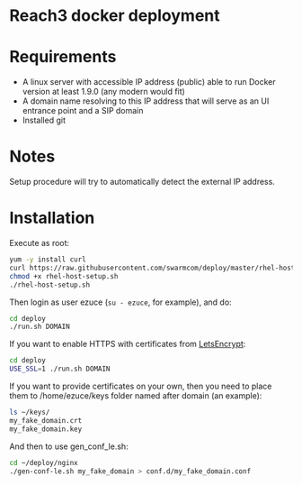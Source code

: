 Reach3 docker deployment
========================

Requirements
============

* A linux server with accessible IP address (public) able to run Docker version at least 1.9.0 (any modern would fit)
* A domain name resolving to this IP address that will serve as an UI entrance point and a SIP domain
* Installed git

Notes
=====

Setup procedure will try to automatically detect the external IP address.

Installation
============

Execute as root:

```sh
yum -y install curl
curl https://raw.githubusercontent.com/swarmcom/deploy/master/rhel-host-setup.sh > rhel-host-setup.sh
chmod +x rhel-host-setup.sh
./rhel-host-setup.sh
```

Then login as user ezuce (`su - ezuce`, for example), and do:

```sh
cd deploy
./run.sh DOMAIN
```

If you want to enable HTTPS with certificates from [LetsEncrypt](https://letsencrypt.org/):

```sh
cd deploy
USE_SSL=1 ./run.sh DOMAIN
```

If you want to provide certificates on your own, then you need to place them to /home/ezuce/keys folder named after domain (an example):

```sh
ls ~/keys/
my_fake_domain.crt
my_fake_domain.key
```

And then to use gen_conf_le.sh:
```sh
cd ~/deploy/nginx
./gen-conf-le.sh my_fake_domain > conf.d/my_fake_domain.conf
```
